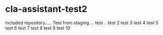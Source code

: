 # cla-assistant-test2
included repository..... Test from staging.... test .. test 2 test 3 test 4 test 5 test 6 test 7 test 8 test 9 test 10
